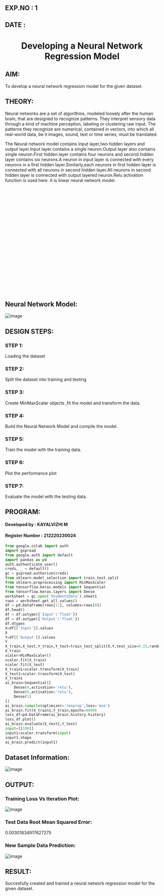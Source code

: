 ## EXP.NO : 1 
## DATE :

#  <p align="center">Developing a Neural Network Regression Model</p>

## AIM:

To develop a neural network regression model for the given dataset.

## THEORY:

Neural networks are a set of algorithms, modeled loosely after the human brain, that are designed to recognize patterns. They interpret sensory data through a kind of machine perception, labeling or clustering raw input. The patterns they recognize are numerical, contained in vectors, into which all real-world data, be it images, sound, text or time series, must be translated.

The Neural network model contains input layer,two hidden layers and output layer.Input layer contains a single neuron.Output layer also contains single neuron.First hidden layer contains four neurons and second hidden layer contains six neurons.A neuron in input layer is connected with every neurons in a first hidden layer.Similarly,each neurons in first hidden layer is connected with all neurons in second hidden layer.All neurons in second hidden layer is connected with output layered neuron.Relu activation function is used here .It is linear neural network model.

<br>
</br>
<br>
</br>
<br>
</br>
<br>
</br>
<br>
</br>
<br>
</br>
<br>
</br>
<br>
</br>
<br>
</br>
<br>
</br>

## Neural Network Model:
![image](https://user-images.githubusercontent.com/75413726/187075533-8dc7904c-1988-44a3-887f-c985661bd713.png)

## DESIGN STEPS:

### STEP 1:

Loading the dataset

### STEP 2:

Split the dataset into training and testing

### STEP 3:

Create MinMaxScalar objects ,fit the model and transform the data.

### STEP 4:

Build the Neural Network Model and compile the model.

### STEP 5:

Train the model with the training data.

### STEP 6:

Plot the performance plot

### STEP 7:

Evaluate the model with the testing data.

## PROGRAM:
#### Developed by : KAYALVIZHI M
#### Register Number : 212220230024
```python
from google.colab import auth
import gspread
from google.auth import default
import pandas as pd
auth.authenticate_user()
creds, _ = default()
gc = gspread.authorize(creds)
from sklearn.model_selection import train_test_split
from sklearn.preprocessing import MinMaxScaler
from tensorflow.keras.models import Sequential
from tensorflow.keras.layers import Dense
worksheet = gc.open('StudentsData').sheet1
rows = worksheet.get_all_values()
df = pd.DataFrame(rows[1:], columns=rows[0])
df.head()
df = df.astype({'Input':'float'})
df = df.astype({'Output':'float'})
df.dtypes
X=df[['Input']].values
X
Y=df[['Output']].values
Y
X_train,X_test,Y_train,Y_test=train_test_split(X,Y,test_size=0.33,random_state=50)
X_train
scaler=MinMaxScaler()
scaler.fit(X_train)
scaler.fit(X_test)
X_train1=scaler.transform(X_train)
X_test1=scaler.transform(X_test)
X_train1
ai_brain=Sequential([
    Dense(4,activation='relu'),
    Dense(6,activation='relu'),
    Dense(1)
])
ai_brain.compile(optimizer='rmsprop',loss='mse')
ai_brain.fit(X_train1,Y_train,epochs=8000)
loss_df=pd.DataFrame(ai_brain.history.history)
loss_df.plot()
ai_brain.evaluate(X_test1,Y_test)
input=[[100]]
input1=scaler.transform(input)
input1.shape
ai_brain.predict(input1)
```
## Dataset Information:

![image](https://user-images.githubusercontent.com/75413726/187073217-1465db96-3d6d-4c1b-80e4-23ac7e3010be.png)

## OUTPUT:

### Training Loss Vs Iteration Plot:

![image](https://user-images.githubusercontent.com/75413726/187073791-a50eecaf-225d-449d-b816-738ff1a7f45d.png)

### Test Data Root Mean Squared Error:

0.00301834917627275

### New Sample Data Prediction:

![image](https://user-images.githubusercontent.com/75413726/187073828-30bb5c9c-3a38-4d83-8806-113fdd4b738b.png)

## RESULT:

Succesfully created and trained a neural network regression model for the given dataset.

